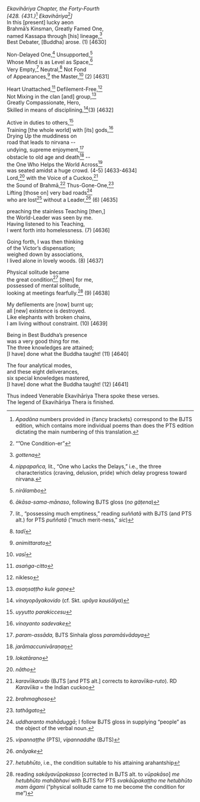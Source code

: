 *Ekavihāriya Chapter, the Forty-Fourth*  
*\[428. {431.}*[^1] *Ekavihāriya*[^2]*\]*  
In this \[present\] lucky aeon  
Brahmā’s Kinsman, Greatly Famed One,  
named Kassapa through \[his\] lineage,[^3]  
Best Debater, \[Buddha\] arose. (1) \[4630\]

Non-Delayed One,[^4] Unsupported,[^5]  
Whose Mind is as Level as Space,[^6]  
Very Empty,[^7] Neutral,[^8] Not Fond  
of Appearances,[^9] the Master,[^10] (2) \[4631\]

Heart Unattached,[^11] Defilement-Free,[^12]  
Not Mixing in the clan \[and\] group,[^13]  
Greatly Compassionate, Hero,  
Skilled in means of disciplining,[^14](3) \[4632\]

Active in duties to others,[^15]  
Training \[the whole world\] with \[its\] gods,[^16]  
Drying Up the muddiness on  
road that leads to nirvana --  
undying, supreme enjoyment,[^17]  
obstacle to old age and death[^18] --  
the One Who Helps the World Across[^19]  
was seated amidst a huge crowd. (4-5) \[4633-4634\]  
Lord,[^20] with the Voice of a Cuckoo,[^21]  
the Sound of Brahmā,[^22] Thus-Gone-One,[^23]  
Lifting \[those on\] very bad roads[^24]  
who are lost[^25] without a Leader,[^26] (6) \[4635\]

preaching the stainless Teaching \[then,\]  
the World-Leader was seen by me.  
Having listened to his Teaching,  
I went forth into homelessness. (7) \[4636\]

Going forth, I was then thinking  
of the Victor’s dispensation;  
weighed down by associations,  
I lived alone in lovely woods. (8) \[4637\]

Physical solitude became  
the great condition[^27] \[then\] for me,  
possessed of mental solitude,  
looking at meetings fearfully.[^28] (9) \[4638\]

My defilements are \[now\] burnt up;  
all \[new\] existence is destroyed.  
Like elephants with broken chains,  
I am living without constraint. (10) \[4639\]

Being in Best Buddha’s presence  
was a very good thing for me.  
The three knowledges are attained;  
\[I have\] done what the Buddha taught! (11) \[4640\]

The four analytical modes,  
and these eight deliverances,  
six special knowledges mastered,  
\[I have\] done what the Buddha taught! (12) \[4641\]

Thus indeed Venerable Ekavihāriya Thera spoke these verses.  
The legend of Ekavihāriya Thera is finished.  
[^1]: *Apadāna* numbers provided in {fancy brackets} correspond to the
    BJTS edition, which contains more individual poems than does the PTS
    edition dictating the main numbering of this translation.  
[^2]: “”One Condition-er”  
[^3]: *gottena*  
[^4]: *nippapañca,* lit., “One who Lacks the Delays,” i.e., the three
    characteristics (craving, delusion, pride) which delay progress
    toward nirvana.  
[^5]: *nirālambo*  
[^6]: *ākāsa-sama-mānaso*, following BJTS gloss (*no gäṭena*)  
[^7]: lit., “possessing much emptiness,” reading *suññatā* with BJTS
    (and PTS alt.) for PTS *puññatā* (“much merit-ness,” *sic*)  
[^8]: *tadī*  
[^9]: *animittarato*  
[^10]: *vasī*  
[^11]: *asaṅga-citto*  
[^12]: nikleso  
[^13]: *asaŋsaṭṭho kule gaṇe*  
[^14]: *vinayopāyakovido* (cf. Skt. *upāya kauśālya*)  
[^15]: *uyyutto parakiccesu*  
[^16]: *vinayanto sadevake*  
[^17]: *param-assāda,* BJTS Sinhala gloss *paramāśvādaya*  
[^18]: *jarāmaccunivāraṇaŋ*  
[^19]: *lokatārano*  
[^20]: *nātho*  
[^21]: *karavīikarudo* (BJTS \[and PTS alt.\] corrects to
    *karavīika-ruto*). RD *Karavīika* = the Indian cuckoo  
[^22]: *brahmaghoso*  
[^23]: *tathāgato*  
[^24]: *uddharanto mahāduggā*; I follow BJTS gloss in supplying “people”
    as the object of the verbal noun.  
[^25]: *vipannaṭṭhe* (PTS), *vipannaddhe* (BJTS)  
[^26]: *anāyake*  
[^27]: *hetubhūto*, i.e., the condition suitable to his attaining
    arahantship  
[^28]: reading *sakāyavūpakasso* \[corrected in BJTS alt. to
    *vūpakāso*\] *me hetubhūto mahābhavi* with BJTS for PTS
    *svakāūpakaṭṭho me hetubhūto mam āgami* (“physical solitude came to
    me become the condition for me”)
